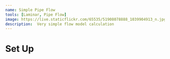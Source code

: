 ```yaml
---
name: Simple Pipe Flow
tools: [Laminar, Pipe Flow]
image: https://live.staticflickr.com/65535/51908078888_1039904913_n.jpg
description:  Very simple flow model calculation
---
```


# Set Up 

 
